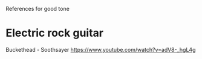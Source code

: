 References for good tone

# Electric rock guitar
Buckethead - Soothsayer
https://www.youtube.com/watch?v=adV8-_hgL4g

